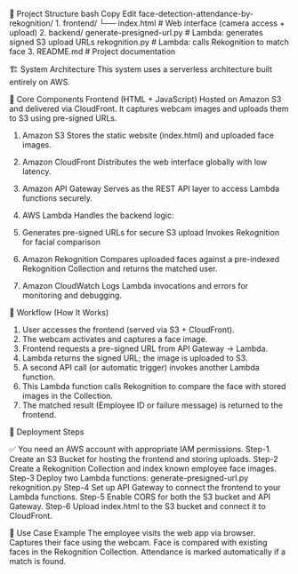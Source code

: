 📁 Project Structure
bash
Copy
Edit
face-detection-attendance-by-rekognition/
      1. frontend/  └── index.html                  # Web interface (camera access + upload)
      2. backend/
             generate-presigned-url.py  # Lambda: generates signed S3 upload URLs
            rekognition.py             # Lambda: calls Rekognition to match face
      3. README.md                      # Project documentation

🏗️ System Architecture
This system uses a serverless architecture built entirely on AWS.

🔧 Core Components
Frontend (HTML + JavaScript)
Hosted on Amazon S3 and delivered via CloudFront. It captures webcam images and uploads them to S3 using pre-signed URLs.

1. Amazon S3
      Stores the static website (index.html) and uploaded face images.

2. Amazon CloudFront
      Distributes the web interface globally with low latency.

3. Amazon API Gateway
      Serves as the REST API layer to access Lambda functions securely.

4. AWS Lambda
      Handles the backend logic:

5. Generates pre-signed URLs for secure S3 upload
      Invokes Rekognition for facial comparison

6. Amazon Rekognition
      Compares uploaded faces against a pre-indexed Rekognition Collection and returns the matched user.

7. Amazon CloudWatch
      Logs Lambda invocations and errors for monitoring and debugging.

🔄 Workflow (How It Works)
1. User accesses the frontend (served via S3 + CloudFront).
2. The webcam activates and captures a face image.
3. Frontend requests a pre-signed URL from API Gateway → Lambda.
4. Lambda returns the signed URL; the image is uploaded to S3.
5. A second API call (or automatic trigger) invokes another Lambda function.
6. This Lambda function calls Rekognition to compare the face with stored images in the Collection.
7. The matched result (Employee ID or failure message) is returned to the frontend.

🚀 Deployment Steps

✅ You need an AWS account with appropriate IAM permissions.
Step-1. Create an S3 Bucket for hosting the frontend and storing uploads.
Step-2 Create a Rekognition Collection and index known employee face images.
Step-3 Deploy two Lambda functions:
       generate-presigned-url.py
      rekognition.py
Step-4 Set up API Gateway to connect the frontend to your Lambda functions.
Step-5 Enable CORS for both the S3 bucket and API Gateway.
Step-6 Upload index.html to the S3 bucket and connect it to CloudFront.

📸 Use Case Example
The employee visits the web app via browser.
Captures their face using the webcam.
Face is compared with existing faces in the Rekognition Collection.
Attendance is marked automatically if a match is found.
